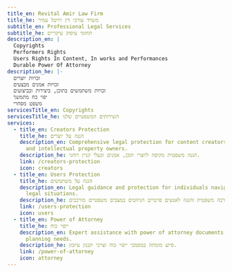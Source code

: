 ```yaml
---
title_en: Revital Amir Law Firm
title_he: משרד עורכי דין רויטל עמיר
subtitle_en: Professional Legal Services
subtitle_he: תחומי עיסוק עיקריים
description_en: |
  Copyrights
  Performers Rights
  Users Rights In Content, In works and Performances
  Durable Power Of Attorney
description_he: |-
  זכויות יוצרים
  זכויות אמנים מבצעים
  זכויות משתמשים בתוכן, ביצירות ובביצועים
  יפוי כח מתמשך
  משפט מסחרי
servicesTitle_en: Copyrights
servicesTitle_he: השירותים המשפטיים שלנו
services:
  - title_en: Creators Protection
    title_he: הגנה על יוצרים
    description_en: Comprehensive legal protection for content creators, artists,
      and intellectual property owners.
    description_he: הגנה משפטית מקיפה ליוצרי תוכן, אמנים ובעלי קניין רוחני.
    link: /creators-protection
    icon: creators
  - title_en: Users Protection
    title_he: הגנה על משתמשים
    description_en: Legal guidance and protection for individuals navigating complex
      legal situations.
    description_he: הדרכה משפטית והגנה לאנשים פרטיים הניווטים במצבים משפטיים מורכבים.
    link: /users-protection
    icon: users
  - title_en: Power of Attorney
    title_he: ייפוי כוח
    description_en: Expert assistance with power of attorney documents and estate
      planning needs.
    description_he: סיוע מומחה במסמכי ייפוי כוח וצרכי תכנון עיזבון.
    link: /power-of-attorney
    icon: attorney
---
```


